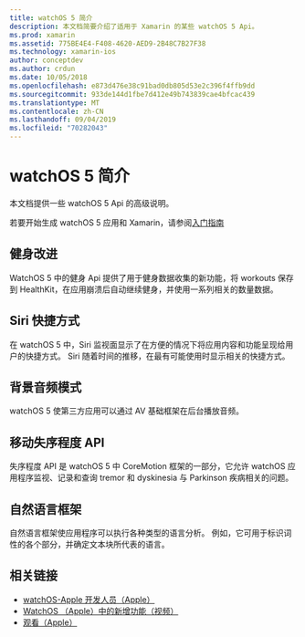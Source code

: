 ```yaml
---
title: watchOS 5 简介
description: 本文档简要介绍了适用于 Xamarin 的某些 watchOS 5 Api。
ms.prod: xamarin
ms.assetid: 775BE4E4-F408-4620-AED9-2B48C7B27F38
ms.technology: xamarin-ios
author: conceptdev
ms.author: crdun
ms.date: 10/05/2018
ms.openlocfilehash: e873d476e38c91bad0db805d53e2c396f4ffb9dd
ms.sourcegitcommit: 933de144d1fbe7d412e49b743839cae4bfcac439
ms.translationtype: MT
ms.contentlocale: zh-CN
ms.lasthandoff: 09/04/2019
ms.locfileid: "70282043"
---
```

# <a name="introduction-to-watchos-5"></a>watchOS 5 简介

本文档提供一些 watchOS 5 Api 的高级说明。

若要开始生成 watchOS 5 应用和 Xamarin，请参阅[入门指南](~/ios/platform/introduction-to-ios12/get-started.md)

## <a name="workout-improvements"></a>健身改进

WatchOS 5 中的健身 Api 提供了用于健身数据收集的新功能，将 workouts 保存到 HealthKit，在应用崩溃后自动继续健身，并使用一系列相关的数量数据。

## <a name="siri-shortcuts"></a>Siri 快捷方式

在 watchOS 5 中，Siri 监视面显示了在方便的情况下将应用内容和功能呈现给用户的快捷方式。 Siri 随着时间的推移，在最有可能使用时显示相关的快捷方式。

## <a name="background-audio-mode"></a>背景音频模式

watchOS 5 使第三方应用可以通过 AV 基础框架在后台播放音频。

## <a name="movement-disorder-api"></a>移动失序程度 API

失序程度 API 是 watchOS 5 中 CoreMotion 框架的一部分，它允许 watchOS 应用程序监视、记录和查询 tremor 和 dyskinesia 与 Parkinson 疾病相关的问题。

## <a name="natural-language-framework"></a>自然语言框架

自然语言框架使应用程序可以执行各种类型的语言分析。 例如，它可用于标识词性的各个部分，并确定文本块所代表的语言。

## <a name="related-links"></a>相关链接

- [watchOS-Apple 开发人员（Apple）](https://developer.apple.com/watchOS/)
- [WatchOS （Apple）中的新增功能（视频）](https://developer.apple.com/videos/play/wwdc2018/206/)
- [观看（Apple）](https://www.apple.com/watch/)
